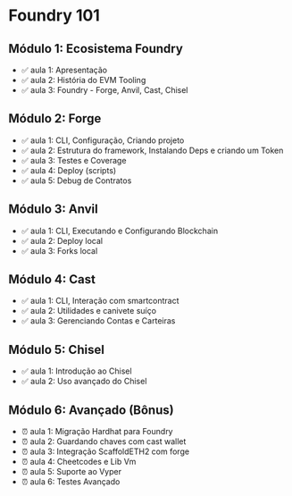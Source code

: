 # Foundry 101

## Módulo 1: Ecosistema Foundry

- ✅ aula 1: Apresentação
- ✅ aula 2: História do EVM Tooling
- ✅ aula 3: Foundry - Forge, Anvil, Cast, Chisel

## Módulo 2: Forge

- ✅ aula 1: CLI, Configuração, Criando projeto
- ✅ aula 2: Estrutura do framework, Instalando Deps e criando um Token
- ✅ aula 3: Testes e Coverage
- ✅ aula 4: Deploy (scripts)
- ✅ aula 5: Debug de Contratos

## Módulo 3: Anvil

- ✅ aula 1: CLI, Executando e Configurando Blockchain
- ✅ aula 2: Deploy local
- ✅ aula 3: Forks local

## Módulo 4: Cast

- ✅ aula 1: CLI, Interação com smartcontract
- ✅ aula 2: Utilidades e canivete suíço
- ✅ aula 3: Gerenciando Contas e Carteiras

## Módulo 5: Chisel

- ✅ aula 1: Introdução ao Chisel
- ✅ aula 2: Uso avançado do Chisel

## Módulo 6: Avançado (Bônus)

- ⏰ aula 1: Migração Hardhat para Foundry
- ⏰ aula 2: Guardando chaves com cast wallet
- ⏰ aula 3: Integração ScaffoldETH2 com forge
- ⏰ aula 4: Cheetcodes e Lib Vm
- ⏰ aula 5: Suporte ao Vyper
- ⏰ aula 6: Testes Avançado
